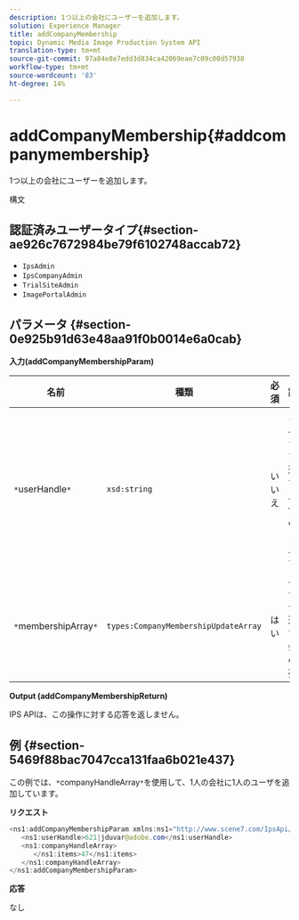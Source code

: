 ```yaml
---
description: 1つ以上の会社にユーザーを追加します。
solution: Experience Manager
title: addCompanyMembership
topic: Dynamic Media Image Production System API
translation-type: tm+mt
source-git-commit: 97a84e8e7edd3d834ca42069eae7c09c00d57938
workflow-type: tm+mt
source-wordcount: '83'
ht-degree: 14%

---
```



# addCompanyMembership{#addcompanymembership}

1つ以上の会社にユーザーを追加します。

構文

## 認証済みユーザータイプ{#section-ae926c7672984be79f6102748accab72}

* `IpsAdmin`
* `IpsCompanyAdmin`
* `TrialSiteAdmin`
* `ImagePortalAdmin`

## パラメータ {#section-0e925b91d63e48aa91f0b0014e6a0cab}

**入力(addCompanyMembershipParam)**

| 名前 | 種類 | 必須 | 説明 |
|---|---|---|---|
| `*`userHandle`*` | `xsd:string` | いいえ | メンバーシップを追加するユーザーのハンドルです。 |
| `*`membershipArray`*` | `types:CompanyMembershipUpdateArray` | はい | ユーザーを追加する会社の配列。 |

**Output (addCompanyMembershipReturn)**

IPS APIは、この操作に対する応答を返しません。

## 例 {#section-5469f88bac7047cca131faa6b021e437}

この例では、`*`companyHandleArray`*`を使用して、1人の会社に1人のユーザを追加しています。

**リクエスト**

```java
<ns1:addCompanyMembershipParam xmlns:ns1="http://www.scene7.com/IpsApi/xsd">
   <ns1:userHandle>621|jduvar@adobe.com</ns1:userHandle>
   <ns1:companyHandleArray>
      </ns1:items>47</ns1:items>
   </ns1:companyHandleArray>
</ns1:addCompanyMembershipParam>
```

**応答**

なし
